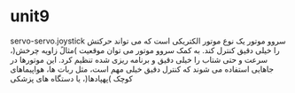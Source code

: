 # unit9
servo-servo.joystick
سروو موتور یک نوع موتور الکتریکی است که می تواند حرکتش را خیلی دقیق کنترل کند. به کمک سروو موتور می توان موقعیت )مثالً زاویه چرخش(، سرعت و
حتی شتاب را خیلی دقیق و برنامه ریزی شده تنظیم کرد. این موتورها در جاهایی استفاده می شوند که کنترل دقیق خیلی مهم است، مثل ربات ها، هواپیماهای
کوچک )پهپادها(، یا دستگاه های پزشکی
